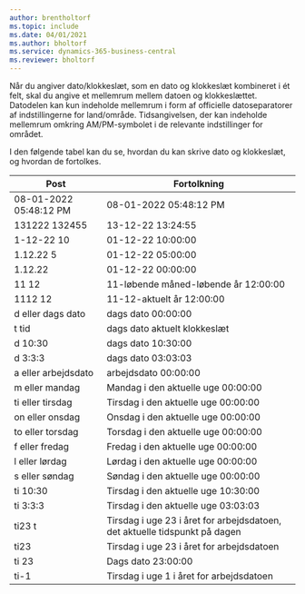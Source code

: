 ```yaml
---
author: brentholtorf
ms.topic: include
ms.date: 04/01/2021
ms.author: bholtorf
ms.service: dynamics-365-business-central
ms.reviewer: bholtorf
---
```

Når du angiver dato/klokkeslæt, som en dato og klokkeslæt kombineret i ét felt, skal du angive et mellemrum mellem datoen og klokkeslættet. Datodelen kan kun indeholde mellemrum i form af officielle datoseparatorer af indstillingerne for land/område. Tidsangivelsen, der kan indeholde mellemrum omkring AM/PM-symbolet i de relevante indstillinger for området.

<!--It is also possible to enter only a date in a datetime field, but it is not possible to enter only a time.-->

I den følgende tabel kan du se, hvordan du kan skrive dato og klokkeslæt, og hvordan de fortolkes.  

|Post|Fortolkning|
|---------------|------------------------|
|08-01-2022 05:48:12 PM|08\-01\-2022 05:48:12 PM|
|131222 132455|13-12-22 13:24:55|
|1-12-22 10|01-12-22 10:00:00|
|1.12.22 5|01-12-22 05:00:00|
|1.12.22|01-12-22 00:00:00|
|11 12|11-løbende måned-løbende år 12:00:00|
|1112 12|11-12-aktuelt år 12:00:00|
|d eller dags dato|dags dato 00:00:00|
|t tid|dags dato aktuelt klokkeslæt|
|d 10:30|dags dato 10:30:00|
|d 3:3:3|dags dato 03:03:03|
|a eller arbejdsdato|arbejdsdato 00:00:00|
|m eller mandag|Mandag i den aktuelle uge 00:00:00|
|ti eller tirsdag|Tirsdag i den aktuelle uge 00:00:00|
|on eller onsdag|Onsdag i den aktuelle uge 00:00:00|
|to eller torsdag|Torsdag i den aktuelle uge 00:00:00|
|f eller fredag|Fredag i den aktuelle uge 00:00:00|
|l eller lørdag|Lørdag i den aktuelle uge 00:00:00|
|s eller søndag|Søndag i den aktuelle uge 00:00:00|
|ti 10:30|Tirsdag i den aktuelle uge 10:30:00|
|ti 3:3:3|Tirsdag i den aktuelle uge 03:03:03|
|ti23 t|Tirsdag i uge 23 i året for arbejdsdatoen, det aktuelle tidspunkt på dagen|
|ti23|Tirsdag i uge 23 i året for arbejdsdatoen|
|ti 23|Dags dato 23:00:00|
|ti-1|Tirsdag i uge 1 i året for arbejdsdatoen|


